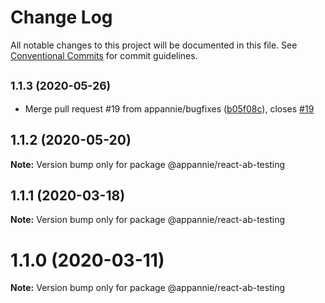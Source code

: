 # Change Log

All notable changes to this project will be documented in this file.
See [Conventional Commits](https://conventionalcommits.org) for commit guidelines.

## <small>1.1.3 (2020-05-26)</small>

* Merge pull request #19 from appannie/bugfixes ([b05f08c](https://github.com/appannie/ab-testing/commit/b05f08c)), closes [#19](https://github.com/appannie/ab-testing/issues/19)





## 1.1.2 (2020-05-20)

**Note:** Version bump only for package @appannie/react-ab-testing





## 1.1.1 (2020-03-18)

**Note:** Version bump only for package @appannie/react-ab-testing





# 1.1.0 (2020-03-11)

**Note:** Version bump only for package @appannie/react-ab-testing
